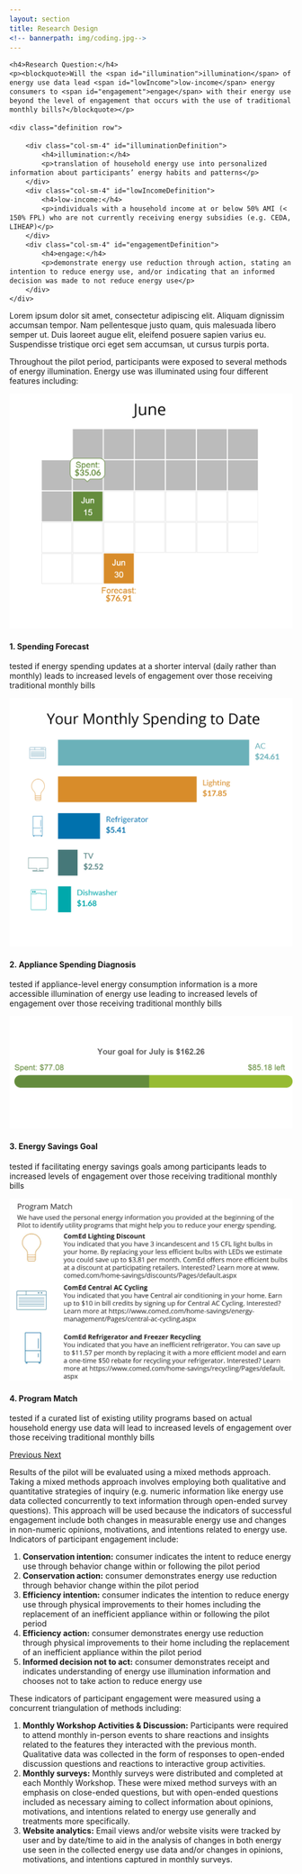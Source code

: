 ```yaml
---
layout: section
title: Research Design
<!-- bannerpath: img/coding.jpg-->
---
```


<div class="researchQuestion">

	<h4>Research Question:</h4>
	<p><blockquote>Will the <span id="illumination">illumination</span> of energy use data lead <span id="lowIncome">low-income</span> energy consumers to <span id="engagement">engage</span> with their energy use beyond the level of engagement that occurs with the use of traditional monthly bills?</blockquote></p>

	<div class="definition row">
		
		<div class="col-sm-4" id="illuminationDefinition">
			<h4>illumination:</h4>
			<p>translation of household energy use into personalized information about participants’ energy habits and patterns</p>
		</div>
		<div class="col-sm-4" id="lowIncomeDefinition">
			<h4>low-income:</h4>
			<p>individuals with a household income at or below 50% AMI (< 150% FPL) who are not currently receiving energy subsidies (e.g. CEDA, LIHEAP)</p>
		</div>
		<div class="col-sm-4" id="engagementDefinition">
			<h4>engage:</h4>
			<p>demonstrate energy use reduction through action, stating an intention to reduce energy use, and/or indicating that an informed decision was made to not reduce energy use</p>
		</div>
	</div> 

</div>

<p>Lorem ipsum dolor sit amet, consectetur adipiscing elit. Aliquam dignissim accumsan tempor. Nam pellentesque justo quam, quis malesuada libero semper ut. Duis laoreet augue elit, eleifend posuere sapien varius eu. Suspendisse tristique orci eget sem accumsan, ut cursus turpis porta.</p>

<p>Throughout the pilot period, participants were exposed to several methods of energy illumination. Energy use was illuminated using four different features including:</p>

<div id="carousel-example-generic" class="carousel slide">

  <!-- Wrapper for slides -->
  <div class="carousel-inner" role="listbox">
    <div class="item active">
      	<div class="row">
      		<div class="col-sm-6">
      			<img src="img/spending-forecast.jpg" class="img-responsive" alt="spending forecast example">
	      	</div>
	      	<div class="col-sm-6">
	        	<h4>1. Spending Forecast</h4>
				<p>tested if energy spending updates at a shorter interval (daily rather than monthly) leads to increased levels of engagement over those receiving traditional monthly bills</p>
	      	</div>
	    </div>
    </div>
    <div class="item">
      <div class="row">
      		<div class="col-sm-6">
      			<img src="img/appliance-diagnosis.jpg" class="img-responsive" alt="spending forecast example">
	      	</div>
	      	<div class="col-sm-6">
	        	<h4>2. Appliance Spending Diagnosis</h4>
				<p>tested if appliance-level energy consumption information is a more accessible illumination of energy use leading to increased levels of engagement over those receiving traditional monthly bills</p>
	      	</div>
	    </div>
    </div>
    <div class="item">
      <div class="row">
      		<div class="col-sm-6">
      			<img src="img/goal-setting.png" class="img-responsive" alt="spending forecast example">
	      	</div>
	      	<div class="col-sm-6">
	        	<h4>3. Energy Savings Goal</h4>
				<p>tested if facilitating energy savings goals among participants leads to increased levels of engagement over those receiving traditional monthly bills</p>
	      	</div>
	    </div>
    </div>
    <div class="item">
      <div class="row">
      		<div class="col-sm-6">
      			<img src="img/program-match.jpg" class="img-responsive" alt="spending forecast example">
	      	</div>
	      	<div class="col-sm-6">
	        	<h4>4. Program Match</h4>
				<p>tested if a curated list of existing utility programs based on actual household energy use data will lead to increased levels of engagement over those receiving traditional monthly bills</p>
	      	</div>
	    </div>
    </div>
  </div>

  <!-- Controls -->
  <a class="left carousel-control" href="#carousel-example-generic" role="button" data-slide="prev">
    <span class="glyphicon glyphicon-chevron-left" aria-hidden="true"></span>
    <span class="sr-only">Previous</span>
  </a>
  <a class="right carousel-control" href="#carousel-example-generic" role="button" data-slide="next">
    <span class="glyphicon glyphicon-chevron-right" aria-hidden="true"></span>
    <span class="sr-only">Next</span>
  </a>
</div>



<p>Results of the pilot will be evaluated using a mixed methods approach. Taking a mixed methods approach involves employing both qualitative and quantitative strategies of inquiry (e.g. numeric information like energy use data collected concurrently to text information through open-ended survey questions). This approach will be used because the indicators of successful engagement include both changes in measurable energy use and changes in non-numeric opinions, motivations, and intentions related to energy use. Indicators of participant engagement include:</p>

<ol>
	<li><strong>Conservation intention:</strong> consumer indicates the intent to reduce energy use through behavior change within or following the pilot period</li>
	<li><strong>Conservation action:</strong> consumer demonstrates energy use reduction through behavior change within the pilot period</li>
	<li><strong>Efficiency intention:</strong> consumer indicates the intention to reduce energy use through physical improvements to their homes including the replacement of an inefficient appliance within or following the pilot period</li>
	<li><strong>Efficiency action:</strong> consumer demonstrates energy use reduction through physical improvements to their home including the replacement of an inefficient appliance within the pilot period</li>
	<li><strong>Informed decision not to act:</strong> consumer demonstrates receipt and indicates understanding of energy use illumination information and chooses not to take action to reduce energy use</li>
</ol>

<p>These indicators of participant engagement were measured using a concurrent triangulation of methods including:</p>

<ol>
	<li><strong>Monthly Workshop Activities & Discussion:</strong> Participants were required to attend monthly in-person events to share reactions and insights related to the features they interacted with the previous month. Qualitative data was collected in the form of responses to open-ended discussion questions and reactions to interactive group activities. </li>
	<li><strong>Monthly surveys:</strong> Monthly surveys were distributed and completed at each Monthly Workshop. These were mixed method surveys with an emphasis on close-ended questions, but with open-ended questions included as necessary aiming to collect information about opinions, motivations, and intentions related to energy use generally and treatments more specifically.</li>
	<li><strong>Website analytics:</strong> Email views and/or website visits were tracked by user and by date/time to aid in the analysis of changes in both energy use seen in the collected energy use data and/or changes in opinions, motivations, and intentions captured in monthly surveys.</li>
</ol>

<script src="../js/jquery-2.1.4.min.js"></script>
<script src ="js/main.js"></script>